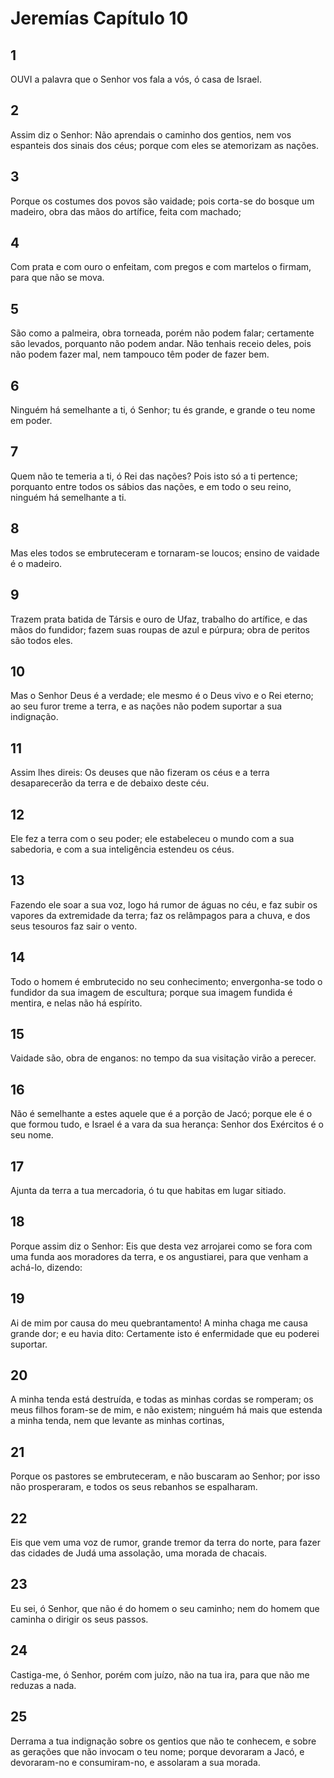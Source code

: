 # Jeremías Capítulo 10

## 1
OUVI a palavra que o Senhor vos fala a vós, ó casa de Israel.

## 2
Assim diz o Senhor: Não aprendais o caminho dos gentios, nem vos espanteis dos sinais dos céus; porque com eles se atemorizam as nações.

## 3
Porque os costumes dos povos são vaidade; pois corta-se do bosque um madeiro, obra das mãos do artífice, feita com machado;

## 4
Com prata e com ouro o enfeitam, com pregos e com martelos o firmam, para que não se mova.

## 5
São como a palmeira, obra torneada, porém não podem falar; certamente são levados, porquanto não podem andar. Não tenhais receio deles, pois não podem fazer mal, nem tampouco têm poder de fazer bem.

## 6
Ninguém há semelhante a ti, ó Senhor; tu és grande, e grande o teu nome em poder.

## 7
Quem não te temeria a ti, ó Rei das nações? Pois isto só a ti pertence; porquanto entre todos os sábios das nações, e em todo o seu reino, ninguém há semelhante a ti.

## 8
Mas eles todos se embruteceram e tornaram-se loucos; ensino de vaidade é o madeiro.

## 9
Trazem prata batida de Társis e ouro de Ufaz, trabalho do artífice, e das mãos do fundidor; fazem suas roupas de azul e púrpura; obra de peritos são todos eles.

## 10
Mas o Senhor Deus é a verdade; ele mesmo é o Deus vivo e o Rei eterno; ao seu furor treme a terra, e as nações não podem suportar a sua indignação.

## 11
Assim lhes direis: Os deuses que não fizeram os céus e a terra desaparecerão da terra e de debaixo deste céu.

## 12
Ele fez a terra com o seu poder; ele estabeleceu o mundo com a sua sabedoria, e com a sua inteligência estendeu os céus.

## 13
Fazendo ele soar a sua voz, logo há rumor de águas no céu, e faz subir os vapores da extremidade da terra; faz os relâmpagos para a chuva, e dos seus tesouros faz sair o vento.

## 14
Todo o homem é embrutecido no seu conhecimento; envergonha-se todo o fundidor da sua imagem de escultura; porque sua imagem fundida é mentira, e nelas não há espírito.

## 15
Vaidade são, obra de enganos: no tempo da sua visitação virão a perecer.

## 16
Não é semelhante a estes aquele que é a porção de Jacó; porque ele é o que formou tudo, e Israel é a vara da sua herança: Senhor dos Exércitos é o seu nome.

## 17
Ajunta da terra a tua mercadoria, ó tu que habitas em lugar sitiado.

## 18
Porque assim diz o Senhor: Eis que desta vez arrojarei como se fora com uma funda aos moradores da terra, e os angustiarei, para que venham a achá-lo, dizendo:

## 19
Ai de mim por causa do meu quebrantamento! A minha chaga me causa grande dor; e eu havia dito: Certamente isto é enfermidade que eu poderei suportar.

## 20
A minha tenda está destruída, e todas as minhas cordas se romperam; os meus filhos foram-se de mim, e não existem; ninguém há mais que estenda a minha tenda, nem que levante as minhas cortinas,

## 21
Porque os pastores se embruteceram, e não buscaram ao Senhor; por isso não prosperaram, e todos os seus rebanhos se espalharam.

## 22
Eis que vem uma voz de rumor, grande tremor da terra do norte, para fazer das cidades de Judá uma assolação, uma morada de chacais.

## 23
Eu sei, ó Senhor, que não é do homem o seu caminho; nem do homem que caminha o dirigir os seus passos.

## 24
Castiga-me, ó Senhor, porém com juízo, não na tua ira, para que não me reduzas a nada.

## 25
Derrama a tua indignação sobre os gentios que não te conhecem, e sobre as gerações que não invocam o teu nome; porque devoraram a Jacó, e devoraram-no e consumiram-no, e assolaram a sua morada.

